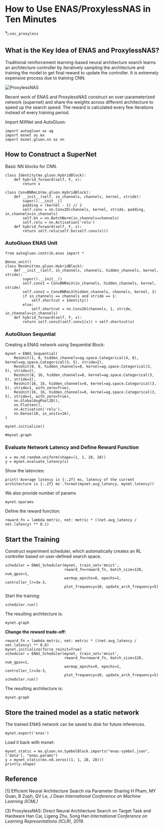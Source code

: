 # How to Use ENAS/ProxylessNAS in Ten Minutes
:label:`sec_proxyless`

## What is the Key Idea of ENAS and ProxylessNAS?

Traditional reinforcement learning-based neural architecture search learns an architecture controller
by iteratively sampling the architecture and training the model to get final reward to update the controller. It is extremely expensive process due to training CNN.

![ProxylessNAS](https://raw.githubusercontent.com/zhanghang1989/AutoGluonWebdata/master/docs/tutorial/proxyless.png)

Recent work of ENAS and ProxylessNAS construct an over-parameterized network (supernet) and share the weights across different architecture to speed up the search speed. The reward is calculated every few iterations instead of every training period.

Import MXNet and AutoGluon:

```{.python .input}
import autogluon as ag
import mxnet as mx
import mxnet.gluon.nn as nn
```

## How to Construct a SuperNet

Basic NN blocks for CNN.

```{.python .input}
class Identity(mx.gluon.HybridBlock):
    def hybrid_forward(self, F, x):
        return x

class ConvBNReLU(mx.gluon.HybridBlock):
    def __init__(self, in_channels, channels, kernel, stride):
        super().__init__()
        padding = (kernel - 1) // 2
        self.conv = nn.Conv2D(channels, kernel, stride, padding, in_channels=in_channels)
        self.bn = nn.BatchNorm(in_channels=channels)
        self.relu = nn.Activation('relu')
    def hybrid_forward(self, F, x):
        return self.relu(self.bn(self.conv(x)))
```

### AutoGluon ENAS Unit

```{.python .input}
from autogluon.contrib.enas import *

@enas_unit()
class ResUnit(mx.gluon.HybridBlock):
    def __init__(self, in_channels, channels, hidden_channels, kernel, stride):
        super().__init__()
        self.conv1 = ConvBNReLU(in_channels, hidden_channels, kernel, stride)
        self.conv2 = ConvBNReLU(hidden_channels, channels, kernel, 1)
        if in_channels == channels and stride == 1:
            self.shortcut = Identity()
        else:
            self.shortcut = nn.Conv2D(channels, 1, stride, in_channels=in_channels)
    def hybrid_forward(self, F, x):
        return self.conv2(self.conv1(x)) + self.shortcut(x)
```

### AutoGluon Sequntial

Creating a ENAS network using Sequential Block:

```{.python .input}
mynet = ENAS_Sequential(
    ResUnit(1, 8, hidden_channels=ag.space.Categorical(4, 8), kernel=ag.space.Categorical(3, 5), stride=2),
    ResUnit(8, 8, hidden_channels=8, kernel=ag.space.Categorical(3, 5), stride=2),
    ResUnit(8, 16, hidden_channels=8, kernel=ag.space.Categorical(3, 5), stride=2),
    ResUnit(16, 16, hidden_channels=8, kernel=ag.space.Categorical(3, 5), stride=1, with_zero=True),
    ResUnit(16, 16, hidden_channels=8, kernel=ag.space.Categorical(3, 5), stride=1, with_zero=True),
    nn.GlobalAvgPool2D(),
    nn.Flatten(),
    nn.Activation('relu'),
    nn.Dense(10, in_units=16),
)

mynet.initialize()

#mynet.graph
```

### Evaluate Network Latency and Define Reward Function

```{.python .input}
x = mx.nd.random.uniform(shape=(1, 1, 28, 28))
y = mynet.evaluate_latency(x)
```

Show the latencies:

```{.python .input}
print('Average latency is {:.2f} ms, latency of the current architecture is {:.2f} ms'.format(mynet.avg_latency, mynet.latency))
```

We also provide number of params
```{.python .input}
mynet.nparams
```

Define the reward function:

```{.python .input}
reward_fn = lambda metric, net: metric * ((net.avg_latency / net.latency) ** 0.1)
```

## Start the Training

Construct experiment scheduler, which automatically creates an RL controller based on user-defined search space.

```{.python .input}
scheduler = ENAS_Scheduler(mynet, train_set='mnist',
                           reward_fn=reward_fn, batch_size=128, num_gpus=1,
                           warmup_epochs=0, epochs=1, controller_lr=3e-3,
                           plot_frequency=10, update_arch_frequency=5)
```

Start the training:

```{.python .input}
scheduler.run()
```

The resulting architecture is:
```{.python .input}
mynet.graph
```

**Change the reward trade-off:**

```{.python .input}
reward_fn = lambda metric, net: metric * ((net.avg_latency / net.latency) ** 0.8)
mynet.initialize(force_reinit=True)
scheduler = ENAS_Scheduler(mynet, train_set='mnist',
                           reward_fn=reward_fn, batch_size=128, num_gpus=1,
                           warmup_epochs=0, epochs=1, controller_lr=3e-3,
                           plot_frequency=10, update_arch_frequency=5)
scheduler.run()
```

The resulting architecture is:
```{.python .input}
mynet.graph
```

## Store the trained model as a static network

The trained ENAS network can be saved to disk for future inferences.

```{.python .input}
mynet.export('enas')
```

Load it back with mxnet:

```{.python .input}
mynet_static = mx.gluon.nn.SymbolBlock.imports("enas-symbol.json", ['data'], "enas.params")
y = mynet_static(mx.nd.zeros((1, 1, 28, 28)))
print(y.shape)
```

## Reference

[1] Efficient Neural Architecture Search via Parameter Sharing
    H Pham, MY Guan, B Zoph, QV Le, J Dean
    *International Conference on Machine Learning (ICML)*

[3] ProxylessNAS: Direct Neural Architecture Search on Target Task and Hardware
    Han Cai, Ligeng Zhu, Song Han
    *International Conference on Learning Representations (ICLR)*, 2019.

